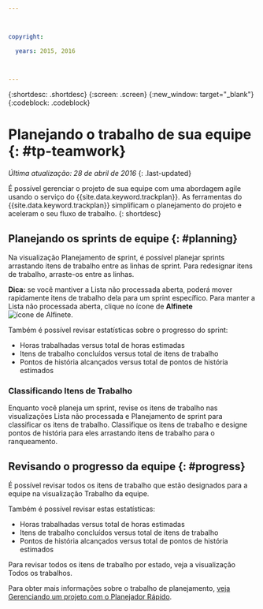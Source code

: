 ```yaml
---

 

copyright:

  years: 2015, 2016

 

---
```


{:shortdesc: .shortdesc}
{:screen: .screen}
{:new_window: target="_blank"}
{:codeblock: .codeblock}

# Planejando o trabalho de sua equipe {: #tp-teamwork}  

*Última atualização: 28 de abril de 2016*
{: .last-updated}

É possível gerenciar o projeto de sua equipe com uma abordagem agile usando o serviço do {{site.data.keyword.trackplan}}. As ferramentas do
{{site.data.keyword.trackplan}} simplificam o planejamento do projeto e aceleram o seu fluxo de trabalho.
{: shortdesc}

## Planejando os sprints de equipe {: #planning}
Na visualização Planejamento de sprint, é possível planejar sprints arrastando itens de trabalho entre as linhas de sprint. Para redesignar itens de trabalho,
arraste-os entre as linhas.  

**Dica:** se você mantiver a Lista não processada aberta, poderá mover rapidamente itens de trabalho dela para um sprint específico. Para
manter a Lista não processada aberta, clique no ícone de **Alfinete** <img  class="inline" src="./images/pin.gif" alt="ícone de Alfinete">.

Também é possível revisar estatísticas sobre o progresso do sprint:
- Horas trabalhadas versus total de horas estimadas
- Itens de trabalho concluídos versus total de itens de trabalho
- Pontos de história alcançados versus total de pontos de história estimados

### Classificando Itens de Trabalho
Enquanto você planeja um sprint, revise os itens de trabalho nas visualizações Lista não processada e Planejamento de sprint para classificar os itens de
trabalho. Classifique os itens de trabalho e designe pontos de história para eles arrastando itens de trabalho para o ranqueamento.

## Revisando o progresso da equipe {: #progress}
É possível revisar todos os itens de trabalho que estão designados para a equipe na visualização Trabalho da equipe.

Também é possível revisar estas estatísticas:
- Horas trabalhadas versus total de horas estimadas
- Itens de trabalho concluídos versus total de itens de trabalho
- Pontos de história alcançados versus total de pontos de história estimados

Para revisar todos os itens de trabalho por estado, veja a visualização Todos os trabalhos.

Para obter mais informações sobre o trabalho de planejamento,
[veja
Gerenciando um projeto com o Planejador Rápido](http://www.ibm.com/support/knowledgecenter/SSYMRC_6.0.1/com.ibm.team.concert.tutorial.doc/topics/tut_quick_planner_lesson.html).
